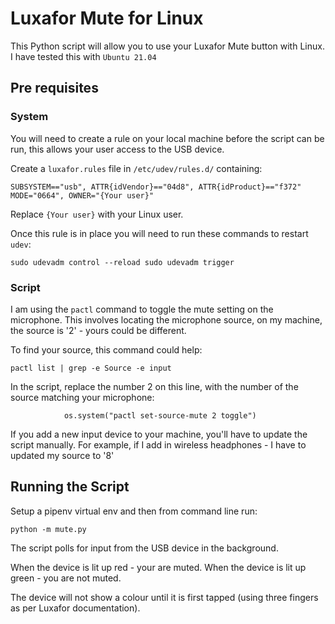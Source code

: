 # Luxafor Mute for Linux

This Python script will allow you to use your Luxafor Mute button with Linux.  I have tested this with ```Ubuntu 21.04```

## Pre requisites

### System

You will need to create a rule on your local machine before the script can be run, this allows your user access to the USB device.

Create a `luxafor.rules` file in `/etc/udev/rules.d/` containing:

``
SUBSYSTEM=="usb", ATTR{idVendor}=="04d8", ATTR{idProduct}=="f372" MODE="0664", OWNER="{Your user}"
``

Replace `{Your user}` with your Linux user.

Once this rule is in place you will need to run these commands to restart `udev`:

``
sudo udevadm control --reload
sudo udevadm trigger
``

### Script

I am using the `pactl` command to toggle the mute setting on the microphone.  This involves locating the microphone source, on my machine, the source is '2' - yours could be different.

To find your source, this command could help:

`pactl list | grep -e Source -e input`

In the script, replace the number 2 on this line, with the number of the source matching your microphone:

`            os.system("pactl set-source-mute 2 toggle")`

If you add a new input device to your machine, you'll have to update the script manually.  For example, if I add in wireless headphones - I have to updated my source to '8'

## Running the Script

Setup a pipenv virtual env and then from command line run:

`python -m mute.py`

The script polls for input from the USB device in the background.

When the device is lit up red - your are muted.
When the device is lit up green - you are not muted.

The device will not show a colour until it is first tapped (using three fingers as per Luxafor documentation).